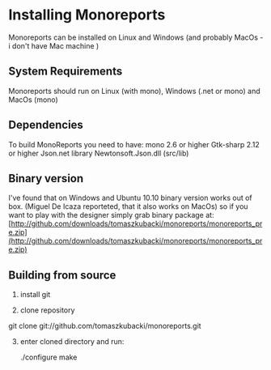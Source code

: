 Installing Monoreports
======================

Monoreports can be installed on Linux and Windows 
(and probably MacOs - i don't have Mac machine )

System Requirements
-------------------
Monoreports should run on Linux (with mono), Windows (.net or mono) and MacOs (mono)

Dependencies
------------

To build MonoReports you need to have:
     mono 2.6 or higher
     Gtk-sharp 2.12 or higher
     Json.net library Newtonsoft.Json.dll (src/lib)

Binary version
------------------
I've found that on Windows and Ubuntu 10.10 binary version works out of box. 
(Miguel De Icaza reporteted, that it also works on MacOs) so if you want to play
with the designer simply grab binary package at:
[http://github.com/downloads/tomaszkubacki/monoreports/monoreports_pre.zip](http://github.com/downloads/tomaszkubacki/monoreports/monoreports_pre.zip)

Building from source
----------------------

1. install git

2. clone repository

git clone git://github.com/tomaszkubacki/monoreports.git

3. enter cloned directory and run:

	./configure
	make



 

